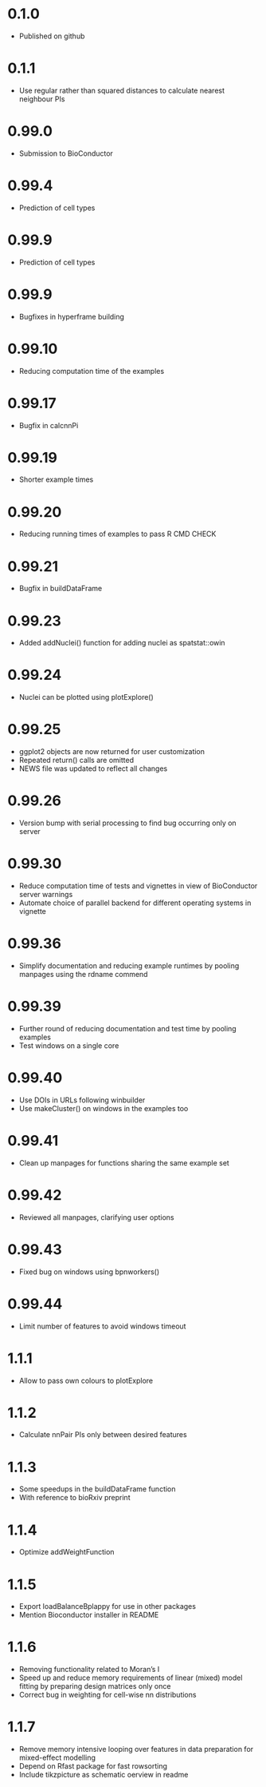 
# 0.1.0

- Published on github

# 0.1.1

- Use regular rather than squared distances to calculate nearest
  neighbour PIs

# 0.99.0

- Submission to BioConductor

# 0.99.4

- Prediction of cell types

# 0.99.9

- Prediction of cell types

# 0.99.9

- Bugfixes in hyperframe building

# 0.99.10

- Reducing computation time of the examples

# 0.99.17

- Bugfix in calcnnPi

# 0.99.19

- Shorter example times

# 0.99.20

- Reducing running times of examples to pass R CMD CHECK

# 0.99.21

- Bugfix in buildDataFrame

# 0.99.23

- Added addNuclei() function for adding nuclei as spatstat::owin

# 0.99.24

- Nuclei can be plotted using plotExplore()

# 0.99.25

- ggplot2 objects are now returned for user customization
- Repeated return() calls are omitted
- NEWS file was updated to reflect all changes

# 0.99.26

- Version bump with serial processing to find bug occurring only on
  server

# 0.99.30

- Reduce computation time of tests and vignettes in view of BioConductor
  server warnings
- Automate choice of parallel backend for different operating systems in
  vignette

# 0.99.36

- Simplify documentation and reducing example runtimes by pooling
  manpages using the rdname commend

# 0.99.39

- Further round of reducing documentation and test time by pooling
  examples
- Test windows on a single core

# 0.99.40

- Use DOIs in URLs following winbuilder
- Use makeCluster() on windows in the examples too

# 0.99.41

- Clean up manpages for functions sharing the same example set

# 0.99.42

- Reviewed all manpages, clarifying user options

# 0.99.43

- Fixed bug on windows using bpnworkers()

# 0.99.44

- Limit number of features to avoid windows timeout

# 1.1.1

- Allow to pass own colours to plotExplore

# 1.1.2

- Calculate nnPair PIs only between desired features

# 1.1.3

- Some speedups in the buildDataFrame function
- With reference to bioRxiv preprint

# 1.1.4

- Optimize addWeightFunction

# 1.1.5

- Export loadBalanceBplappy for use in other packages
- Mention Bioconductor installer in README

# 1.1.6

- Removing functionality related to Moran’s I
- Speed up and reduce memory requirements of linear (mixed) model
  fitting by preparing design matrices only once
- Correct bug in weighting for cell-wise nn distributions

# 1.1.7

- Remove memory intensive looping over features in data preparation for
  mixed-effect modelling
- Depend on Rfast package for fast rowsorting
- Include tikzpicture as schematic oerview in readme
